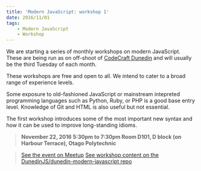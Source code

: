 ```yaml
---
title: 'Modern JavaScript: workshop 1'
date: 2016/11/01
tags:
    - Modern JavaScript
    - Workshop
---
```


We are starting a series of monthly workshops on modern JavaScript. These are being run as on off-shoot of [CodeCraft Dunedin](https://groups.google.com/forum/#!forum/codecraft-dunedin) and will usually be the third Tuesday of each month.

These workshops are free and open to all. We intend to cater to a broad range of experience levels.

Some exposure to old-fashioned JavaScript or mainstream intepreted programming
languages such as Python, Ruby, or PHP is a good base entry level.
Knowledge of Git and HTML is also useful but not essential.

The first workshop introduces some of the most important new syntax and how it
can be used to improve long-standing idioms.

> __November 22, 2016
> 5:30pm to 7:30pm
> Room D101, D block (on Harbour Terrace), Otago Polytechnic__

> [See the event on Meetup](https://www.meetup.com/Code-Craft-Dunedin/events/235580603/)
> [See workshop content on the DunedinJS/dunedin-modern-javascript repo](https://github.com/DunedinJS/dunedin-modern-javascript/blob/master/workshops/1/overview.md)
